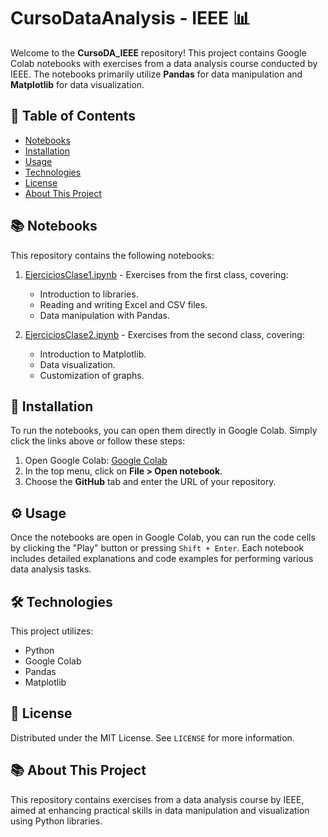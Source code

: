 # CursoDataAnalysis - IEEE 📊

Welcome to the **CursoDA_IEEE** repository! This project contains Google Colab notebooks with exercises from a data analysis course conducted by IEEE. The notebooks primarily utilize **Pandas** for data manipulation and **Matplotlib** for data visualization.

## 📜 Table of Contents

- [Notebooks](#notebooks)
- [Installation](#installation)
- [Usage](#usage)
- [Technologies](#technologies)
- [License](#license)
- [About This Project](#about)

## 📚 Notebooks <a name="notebooks"></a>

This repository contains the following notebooks:

1. [EjerciciosClase1.ipynb](EjerciciosClase1.ipynb) - Exercises from the first class, covering:
   - Introduction to libraries.
   - Reading and writing Excel and CSV files.
   - Data manipulation with Pandas.
  
2. [EjerciciosClase2.ipynb](EjerciciosClase2.ipynb) - Exercises from the second class, covering:
   - Introduction to Matplotlib.
   - Data visualization.
   - Customization of graphs.

## 🚀 Installation <a name="installation"></a>

To run the notebooks, you can open them directly in Google Colab. Simply click the links above or follow these steps:

1. Open Google Colab: [Google Colab](https://colab.research.google.com/)
2. In the top menu, click on **File > Open notebook**.
3. Choose the **GitHub** tab and enter the URL of your repository.

## ⚙️ Usage <a name="usage"></a>

Once the notebooks are open in Google Colab, you can run the code cells by clicking the "Play" button or pressing `Shift + Enter`. Each notebook includes detailed explanations and code examples for performing various data analysis tasks.

## 🛠️ Technologies <a name="technologies"></a>

This project utilizes:

- Python
- Google Colab
- Pandas
- Matplotlib

## 📄 License <a name="license"></a>

Distributed under the MIT License. See `LICENSE` for more information.

## 📚 About This Project <a name="about"></a>

This repository contains exercises from a data analysis course by IEEE, aimed at enhancing practical skills in data manipulation and visualization using Python libraries.

